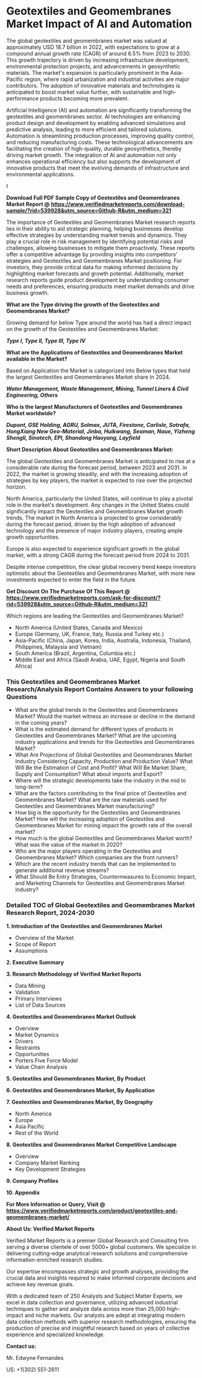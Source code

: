 <meta name="title" content="Global Geotextiles and Geomembranes Market Impact of AI and Automation"><meta name="description" content="The global geotextiles and geomembranes market was valued at approximately USD 18.7 billion in 2022, with expectations to grow at a compound annual growth rate (CAGR) "><meta name="title" content="Geotextiles and Geomembranes Market Size, Share, Scope, Trends, Growth, Opportunities, Analysis, Forecast"><h1>Geotextiles and Geomembranes Market Impact of AI and Automation</h1><p>The global geotextiles and geomembranes market was valued at approximately USD 18.7 billion in 2022, with expectations to grow at a compound annual growth rate (CAGR) of around 6.5% from 2023 to 2030. This growth trajectory is driven by increasing infrastructure development, environmental protection projects, and advancements in geosynthetic materials. The market's expansion is particularly prominent in the Asia-Pacific region, where rapid urbanization and industrial activities are major contributors. The adoption of innovative materials and technologies is anticipated to boost market value further, with sustainable and high-performance products becoming more prevalent.</p><p>Artificial Intelligence (AI) and automation are significantly transforming the geotextiles and geomembranes sector. AI technologies are enhancing product design and development by enabling advanced simulations and predictive analysis, leading to more efficient and tailored solutions. Automation is streamlining production processes, improving quality control, and reducing manufacturing costs. These technological advancements are facilitating the creation of high-quality, durable geosynthetics, thereby driving market growth. The integration of AI and automation not only enhances operational efficiency but also supports the development of innovative products that meet the evolving demands of infrastructure and environmental applications.</p>t</p><p id="" class=""><strong>Download Full PDF Sample Copy of Geotextiles and Geomembranes Market Report @ <a href="https://www.verifiedmarketreports.com/download-sample/?rid=539928&utm_source=Github-R&utm_medium=321" target="_blank">https://www.verifiedmarketreports.com/download-sample/?rid=539928&utm_source=Github-R&utm_medium=321</a></strong></p><p>The importance of&nbsp;Geotextiles and Geomembranes Market research reports lies in their ability to aid strategic planning, helping businesses develop effective strategies by understanding market trends and dynamics. They play a crucial role in risk management by identifying potential risks and challenges, allowing businesses to mitigate them proactively. These reports offer a competitive advantage by providing insights into competitors' strategies and Geotextiles and Geomembranes Market positioning. For investors, they provide critical data for making informed decisions by highlighting market forecasts and growth potential. Additionally, market research reports guide product development by understanding consumer needs and preferences, ensuring products meet market demands and drive business growth.</p><p><strong>What are the&nbsp;Type driving the growth of the Geotextiles and Geomembranes Market?</strong></p><p id="" class="">Growing demand for below Type around the world has had a direct impact on the growth of the Geotextiles and Geomembranes Market:</p><em><strong>Type I, Type II, Type III, Type IV</strong></em></p><strong>What are the&nbsp;Applications&nbsp;of Geotextiles and Geomembranes Market available in the Market?</strong></p><p id="" class="">Based on Application the Market is categorized into Below types that held the largest Geotextiles and Geomembranes Market share In 2024.</p><em><strong>Water Management, Waste Management, Mining, Tunnel Liners & Civil Engineering, Others</strong></em></p><strong>Who is the largest Manufacturers of Geotextiles and Geomembranes Market worldwide?</strong></p><p><em><strong>Dupont, GSE Holding, AGRU, Solmax, JUTA, Firestone, Carlisle, Sotrafa, HongXiang New Geo-Material, Jinba, Huikwang, Seaman, Naue, Yizheng Shengli, Sinotech, EPI, Shandong Haoyang, Layfield</strong></em></p><p id="" class=""><strong>Short Description About Geotextiles and Geomembranes Market:</strong></p><p>The global Geotextiles and Geomembranes Market is anticipated to rise at a considerable rate during the forecast period, between 2023 and 2031. In 2022, the market is growing steadily, and with the increasing adoption of strategies by key players, the market is expected to rise over the projected horizon.</p><p>North America, particularly the United States, will continue to play a pivotal role in the market's development. Any changes in the United States could significantly impact the Geotextiles and Geomembranes Market growth trends. The market in North America is projected to grow considerably during the forecast period, driven by the high adoption of advanced technology and the presence of major industry players, creating ample growth opportunities.</p><p>Europe is also expected to experience significant growth in the global market, with a strong CAGR during the forecast period from 2024 to 2031.</p><p>Despite intense competition, the clear global recovery trend keeps investors optimistic about the Geotextiles and Geomembranes Market, with more new investments expected to enter the field in the future.</p><p id="" class=""><strong>Get Discount On The Purchase Of This Report @ <a href="https://www.verifiedmarketreports.com/ask-for-discount/?rid=539928&utm_source=Github-R&utm_medium=321" target="_blank">https://www.verifiedmarketreports.com/ask-for-discount/?rid=539928&utm_source=Github-R&utm_medium=321</a></strong></p>Which regions are leading the Geotextiles and Geomembranes Market?</p><ul><li>North America (United States, Canada and Mexico)</li><li>Europe (Germany, UK, France, Italy, Russia and Turkey etc.)</li><li>Asia-Pacific (China, Japan, Korea, India, Australia, Indonesia, Thailand, Philippines, Malaysia and Vietnam)</li><li>South America (Brazil, Argentina, Columbia etc.)</li><li>Middle East and Africa (Saudi Arabia, UAE, Egypt, Nigeria and South Africa)</li></ul><h3 id="" class="">This Geotextiles and Geomembranes Market Research/Analysis Report Contains Answers to your following Questions</h3><ul><li>What are the global trends in the Geotextiles and Geomembranes Market? Would the market witness an increase or decline in the demand in the coming years?</li><li>What is the estimated demand for different types of products in Geotextiles and Geomembranes Market? What are the upcoming industry applications and trends for the Geotextiles and Geomembranes Market?</li><li>What Are Projections of Global Geotextiles and Geomembranes Market Industry Considering Capacity, Production and Production Value? What Will Be the Estimation of Cost and Profit? What Will Be Market Share, Supply and Consumption? What about imports and Export?</li><li>Where will the strategic developments take the industry in the mid to long-term?</li><li>What are the factors contributing to the final price of Geotextiles and Geomembranes Market? What are the raw materials used for Geotextiles and Geomembranes Market manufacturing?</li><li>How big is the opportunity for the Geotextiles and Geomembranes Market? How will the increasing adoption of Geotextiles and Geomembranes Market for mining impact the growth rate of the overall market?</li><li>How much is the global Geotextiles and Geomembranes Market worth? What was the value of the market In 2020?</li><li>Who are the major players operating in the Geotextiles and Geomembranes Market? Which companies are the front runners?</li><li>Which are the recent industry trends that can be implemented to generate additional revenue streams?</li><li>What Should Be Entry Strategies, Countermeasures to Economic Impact, and Marketing Channels for Geotextiles and Geomembranes Market Industry?</li></ul><h3 id="" class="">Detailed TOC of Global Geotextiles and Geomembranes Market Research Report, 2024-2030</h3><p id="" class=""><strong>1. Introduction of the Geotextiles and Geomembranes Market</strong></p><ul><li>Overview of the Market</li><li>Scope of Report</li><li>Assumptions</li></ul><p id="" class=""><strong>2. Executive Summary</strong></p><p id="" class=""><strong>3. Research Methodology of Verified Market Reports</strong></p><ul><li>Data Mining</li><li>Validation</li><li>Primary Interviews</li><li>List of Data Sources</li></ul><p id="" class=""><strong>4. Geotextiles and Geomembranes Market Outlook</strong></p><ul><li>Overview</li><li>Market Dynamics</li><li>Drivers</li><li>Restraints</li><li>Opportunities</li><li>Porters Five Force Model</li><li>Value Chain Analysis</li></ul><p id="" class=""><strong>5. Geotextiles and Geomembranes Market, By Product</strong></p><p id="" class=""><strong>6. Geotextiles and Geomembranes Market, By Application</strong></p><p id="" class=""><strong>7. Geotextiles and Geomembranes Market, By Geography</strong></p><ul><li>North America</li><li>Europe</li><li>Asia Pacific</li><li>Rest of the World</li></ul><p id="" class=""><strong>8. Geotextiles and Geomembranes Market Competitive Landscape</strong></p><ul><li>Overview</li><li>Company Market Ranking</li><li>Key Development Strategies</li></ul><p id="" class=""><strong>9. Company Profiles</strong></p><p id="" class=""><strong>10. Appendix</strong></p><p id="" class=""><strong>For More Information or Query, Visit @ <a href="https://www.verifiedmarketreports.com/product/geotextiles-and-geomembranes-market/" target="_blank">https://www.verifiedmarketreports.com/product/geotextiles-and-geomembranes-market/</a></strong></p><p id="" class=""><strong>About Us: Verified Market Reports</strong></p><p id="" class="">Verified Market Reports is a premier Global Research and Consulting firm serving a diverse clientele of over 5000+ global customers. We specialize in delivering cutting-edge analytical research solutions and comprehensive information-enriched research studies.</p><p id="" class="">Our expertise encompasses strategic and growth analyses, providing the crucial data and insights required to make informed corporate decisions and achieve key revenue goals.</p><p id="" class="">With a dedicated team of 250 Analysts and Subject Matter Experts, we excel in data collection and governance, utilizing advanced industrial techniques to gather and analyze data across more than 25,000 high-impact and niche markets. Our analysts are adept at integrating modern data collection methods with superior research methodologies, ensuring the production of precise and insightful research based on years of collective experience and specialized knowledge.</p><p id="" class=""><strong>Contact us:</strong></p><p id="" class="">Mr. Edwyne Fernandes</p><p id="" class="">US: +1(302) 551-2611</p>